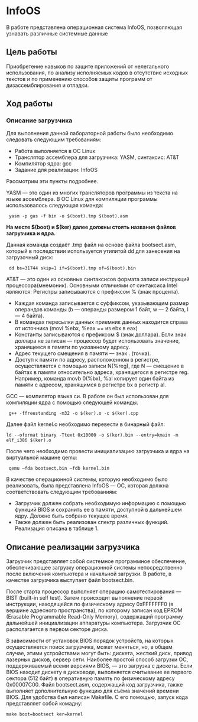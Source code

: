 # InfoOS
В работе представлена операционная система InfoOS, позволяющая узнавать различные системные данные 

## Цель работы

Приобретение навыков по защите приложений от нелегального использования, по анализу исполняемых кодов в отсутствие исходных текстов и по применению способов защиты программ от дизассемблирования и отладки.

## Ход работы

### Описание загрузчика

Для выполнения данной лабораторной работы было необходимо следовать  следующим требованиям:
- Работа выполняется в ОС Linux
- Транслятор ассемблера для загрузчика: YASM, синтаксис: AT&T
- Компилятор ядра: gcc
- Задание для реализации: InfoOS


Рассмотрим эти пункты подробнее.

YASM — это один из многих трансляторов программы из текста на языке ассемблера. В ОС Linux для компиляции программы использовалось следующая команда:
```
 yasm -p gas -f bin -o $(boot).tmp $(boot).asm
```
**На месте $(boot) и $(ker) далее должны стоять названия файлов загрузчика и ядра.**

Данная команда создаёт .tmp файл на основе файла bootsect.asm, который в последствии используется утилитой dd для занесения на загрузочный диск:
```
 dd bs=31744 skip=1 if=$(boot).tmp of=$(boot).bin
```
AT&T — это один из основных синтаксисов формата записи инструкций процессора(мнемоник). Основными отличиями от синтаксиса Intel являются:
Регистры записываются с префиксом % (знак процента).
- Каждая команда записывается с суффиксом, указывающим размер операндов команды (b — операнды размером 1 байт, w — 2 байта, l — 4 байта).
- В командах пересылки данных приемник данных находится справа от источника (movl %ebx, %eax == из ebx в eax)
- Константы записываются с префиксом $ (знак доллара). Если знак доллара не записан — процессор будет использовать значение, хранящееся в памяти по указанному адресу. 
- Адрес текущего смещения в памяти — знак . (точка).
- Доступ к памяти по адресу, расположенном в регистре, осуществляется с помощью записи N(%reg), где N — смещение в байтах в памяти относительно адреса, хранящегося в регистре reg. Например, команда movb 0(%bx), %al копирует один байта из памяти с адресом, хранящимся в регистре bx в регистр al.

GCC — компилятор языка си. В работе он был использован для компиляции ядра с помощью следующей команды.
```
 g++ -ffreestanding -m32 -o $(ker).o -c $(ker).cpp
```
Далее файл kernel.o необходимо перевести в бинарный файл:
```
ld --oformat binary -Ttext 0x10000 -o $(ker).bin --entry=kmain -m elf_i386 $(ker).o
```

После чего необходимо провести инициализацию загрузчика и ядра на виртуальной машине qemu:
```
 qemu –fda bootsect.bin –fdb kernel.bin
```
В качестве операционной системы, которую необходимо было реализовать, была представлена InfoOS — ОС, которая должна соответствовать следующим требованиям:
- Загрузчик должен собрать необходимую информацию с помощью функций BIOS и сохранить ее в памяти, доступной в дальнейшем ядру. Должно быть собрано текущее время.
- Также должен быть реализован спектр различных функций. Реализация описана в таблице 1.
## Описание реализации загрузчика

Загрузчик представляет собой системное программное обеспечение, обеспечивающее загрузку операционной системы непосредственно после включения компьютера и начальной загрузки. В работе, в качестве загрузчика выступает файл bootsect.bin.  

После старта процессор выполняет операцию самотестирования — BIST (built-in self test). Затем происходит выполнение первой инструкции, находящейся по физическому адресу 0xFFFFFFF0 (в вершине адресного пространства), по которому записан код EPROM (Erasable Programmable Read-Only Memory), содержащий программу дальнейшей инициализации аппаратуры компьютера. Загрузчик ОС располагается в первом секторе диска. 

В зависимости от установок BIOS порядок устройств, на которых осуществляется поиск загрузчика, может меняться, но, в общем случае, этими устройствами могут быть: дискета, жесткий диск, привод лазерных дисков, сервер сети. Наиболее простой способ загрузки ОС, поддерживаемый всеми версиями BIOS, — это загрузка с дискеты. Если BIOS находит дискету в дисководе, выполняется считывание ее первого сектора (512 байт) в оперативную память по физическому адресу 0x00007C00. 
Файл bootsect.asm, содержащий код загрузчика, также выполняет дополнительную функцию для съёма значений времени BIOS. Для удобства был написан Makefile. С его помощью, запуск кода представляет собой комадну:
```
make boot=bootsect ker=kernel
```
